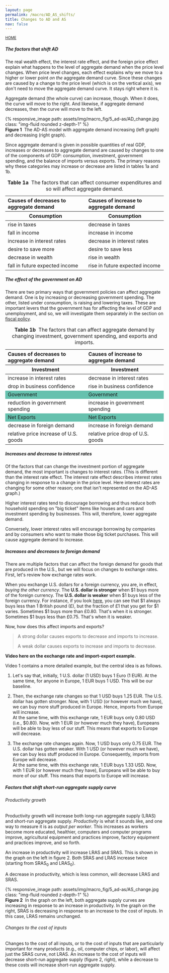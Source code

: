 ```yaml
---
layout: page
permalink: /macro/AD_AS_shifts/
title: Changes to AD and AS
nav: false
---
```


<link rel="stylesheet" href="/assets/css/table.css">

[<small>HOME</small>](/macro/)


##### The factors that shift AD

The real wealth effect, the interest rate effect, and the foreign price effect explain what happens to the level of aggregate demand when the price level changes. When price level changes, each effect explains why we move to a higher or lower point *on the* aggregate demand curve. Since these changes are caused by a change to the price level (which is on the vertical axis), we don't need to move the aggregate demand curve. It stays right where it is.

Aggregate demand (the whole curve) can increase, though. When it does, the curve will move to the right. And likewise, if aggregate demand decreases, then the curve will move to the left.


<div class="container">
<div class="row">
	<div class="col-12">
		{% responsive_image path: assets/img/macro_fig/5_ad-as/AD_change.jpg class: "img-fluid rounded z-depth-1" %}
	</div>
</div>
<div class="caption"><div align="left">
<strong>Figure 1</strong>&nbsp;&nbsp;The AD-AS model with aggregate demand increasing (left graph) and decreasing (right graph).</div>
</div>
</div>



Since aggregate demand is given in possible quantities of real GDP, increases or decreases to aggregate demand are caused by changes to one of the components of GDP: consumption, investment, government spending, and the balance of imports versus exports. The primary reasons why these categories may increase or decrease are listed in tables 1a and 1b.


<table class="styled-table">
<thead>
<tr>
<th style="text-align: left;">Causes of decreases to aggregate demand</th>
<th style="text-align: left;">Causes of increase to aggregate demand</th>
</tr>

<tr>
<th>Consumption</th>
<th>Consumption</th>
</tr>
</thead>

<tbody>
<tr>
<td style="text-align: left;">rise in taxes</td>
<td style="text-align: left;">decrease in taxes</td>
</tr>
<tr>
<td style="text-align: left;">fall in income</td>
<td style="text-align: left;">increase in income</td>
</tr>
<tr>
<td style="text-align: left;">increase in interest rates</td>
<td style="text-align: left;">decrease in interest rates</td>
</tr>
<tr>
<td style="text-align: left;">desire to save more</td>
<td style="text-align: left;">desire to save less</td>
</tr>
<tr>
<td style="text-align: left;">decrease in wealth</td>
<td style="text-align: left;">rise in wealth</td>
</tr>
<tr>
<td style="text-align: left;">fall in future expected income</td>
<td style="text-align: left;">rise in future expected income</td>
</tr>
</tbody>
<caption><strong>Table 1a</strong>&nbsp;&nbsp;The factors that can affect consumer expenditures and so will affect aggregate demand.</caption>
</table>



##### The effect of the government on AD

There are two primary ways that government policies can affect aggregate demand. One is by increasing or decreasing government spending. The other, listed under consumption, is raising and lowering taxes. These are important levers that the government has for affecting the level of GDP and unemployment, and so, we will investigate them separately in the section on [fiscal policy](/macro/fiscal_1/).


<table class="styled-table">
<thead>
<tr>
<th style="text-align: left;">Causes of decreases to aggregate demand</th>
<th style="text-align: left;">Causes of increase to aggregate demand</th>

<tr>
<th>Investment</th>
<th>Investment</th>
</tr>
</tr>
</thead>

<tbody>
<tr>
<td style="text-align: left; background-color: #ffffff;">increase in interest rates</td>
<td style="text-align: left; background-color: #ffffff;">decrease in interest rates</td>
</tr>
<tr>
<td style="text-align: left; background-color: #ffffff;">drop in business confidence</td>
<td style="text-align: left; background-color: #ffffff;">rise in business confidence</td>
</tr>


<tr>
<td style="background-color: #66c1ae;">Government</td>
<td style="background-color: #66c1ae;">Government</td>
</tr>
<tr>
<td style="text-align: left; background-color: #ffffff;">reduction in government spending</td>
<td style="text-align: left; background-color: #ffffff;">increase in government spending</td>
</tr>

<tr>
<td style="background-color: #66c1ae;">Net Exports</td>
<td style="background-color: #66c1ae;">Net Exports</td>
</tr>
<tr>
<td style="text-align: left; background-color: #ffffff;">decrease in foreign demand</td>
<td style="text-align: left; background-color: #ffffff;">increase in foreign demand</td>
</tr>
<tr>
<td style="text-align: left; background-color: #ffffff;">relative price increase of U.S. goods</td>
<td style="text-align: left; background-color: #ffffff;">relative price drop of U.S. goods</td>
</tr>
</tbody>
<caption><strong>Table 1b</strong>&nbsp;&nbsp;The factors that can affect aggregate demand by changing investment, government spending, and exports and imports.</caption>
</table>



##### Increases and decrease to interest rates

Of the factors that can change the investment portion of aggregate demand, the most important is changes to interest rates. (This is different than the interest rate effect. The interest rate effect describes interest rates changing in response to a change in the price level. Here interest rates are changing for some other reason; one that isn't represented on the AD-AS graph.)

Higher interest rates tend to discourage borrowing and thus reduce both household spending on "big ticket" items like houses and cars and investment spending by businesses. This will, therefore, lower aggregate demand.

Conversely, lower interest rates will encourage borrowing by companies and by consumers who want to make those big ticket purchases. This will cause aggregate demand to increase.

##### Increases and decreases to foreign demand

There are multiple factors that can affect the foreign demand for goods that are produced in the U.S., but we will focus on changes to exchange rates. First, let's review how exchange rates work.

When you exchange U.S. dollars for a foreign currency, you are, in effect, *buying the other currency*. The **U.S. dollar is stronger** when \$1 buys more of the foreign currency. The **U.S. dollar is weaker** when \$1 buys less of the foreign currency. For instance, if you look [here](https://g.co/kgs/8K3n9RR), you can see that \$1 always buys less than 1 British pound (£), but the fraction of £1 that you get for \$1 varies. Sometimes \$1 buys more than £0.80. That's when it is stronger. Sometimes \$1 buys less than £0.75. That's when it is weaker.

Now, how does this affect imports and exports?

> A strong dollar causes exports to decrease and imports to increase.
>
> A weak dollar causes exports to increase and imports to decrease.


**Video here on the exchange rate and import-export example.**


Video 1 contains a more detailed example, but the central idea is as follows. 

1. Let's say that, initially, 1 U.S. dollar (1 USD) buys 1 Euro (1 EUR). At the same time, for anyone in Europe, 1 EUR buys 1 USD. This will be our baseline.

2. Then, the exchange rate changes so that 1 USD buys 1.25 EUR. The U.S. dollar has gotten stronger. Now, with 1 USD (or however much we have), we can buy more stuff produced in Europe. Hence, imports from Europe will increase.<br>
At the same time, with this exchange rate, 1 EUR buys only 0.80 USD (i.e., \$0.80). Now, with 1 EUR (or however much they have), Europeans will be able to buy less of our stuff. This means that exports to Europe will decrease.

3. The exchange rate changes again. Now, 1 USD buys only 0.75 EUR. The U.S. dollar has gotten weaker. With 1 USD (or however much we have), we can buy less stuff produced in Europe. Consequently, imports from Europe will decrease.<br>
At the same time, with this exchange rate, 1 EUR buys 1.33 USD. Now, with 1 EUR (or however much they have), Europeans will be able to buy more of our stuff. This means that exports to Europe will increase.


##### Factors that shift short-run aggregate supply curve

###### Productivity growth

Productivity growth will increase both long-run aggregate supply (LRAS) and short-run aggregate supply. *Productivity* is what it sounds like, and one way to measure it is as *output per worker*. This increases as workers become more educated, healthier, computers and computer programs improve, agricultural equipment and practices improve, factory equipment and practices improve, and so forth. 

An increase in productivity will increase LRAS and SRAS. This is shown in the graph on the left in figure 2. Both SRAS and LRAS increase twice (starting from SRAS<sub>0</sub> and LRAS<sub>0</sub>).

A decrease in productivity, which is less common, will decrease LRAS and SRAS.


<div class="container">
<div class="row">
	<div class="col-12">
		{% responsive_image path: assets/img/macro_fig/5_ad-as/AS_change.jpg class: "img-fluid rounded z-depth-1" %}
	</div>
</div>
<div class="caption"><div align="left">
<strong>Figure 2</strong>&nbsp;&nbsp;In the graph on the left, both aggregate supply curves are increasing in response to an increase in productivity. In the graph on the right, SRAS is decreasing in response to an increase to the cost of inputs. In this case, LRAS remains unchanged.</div>
</div>
</div>


###### Changes to the cost of inputs

Changes to the cost of all inputs, or to the cost of inputs that are particularly important for many products (e.g., oil, computer chips, or labor), will affect just the SRAS curve, not LRAS. An increase to the cost of inputs will decrease short-run aggregate supply (figure 2, right), while a decrease to these costs will increase short-run aggregate supply.
